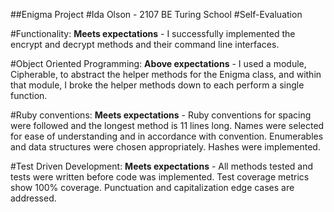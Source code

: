 ##Enigma Project
#Ida Olson - 2107 BE Turing School 
#Self-Evaluation

#Functionality:
**Meets expectations** - I successfully implemented the encrypt and decrypt methods and their command line interfaces.

#Object Oriented Programming:
**Above expectations** - I used a module, Cipherable, to abstract the helper methods for the Enigma class, and within that module, I broke the helper methods down to each perform a single function.

#Ruby conventions:
**Meets expectations** - Ruby conventions for spacing were followed and the longest method is 11 lines long. Names were selected for ease of understanding and in accordance with convention. Enumerables and data structures were chosen appropriately. Hashes were implemented.

#Test Driven Development:
**Meets expectations** - All methods tested and tests were written before code was implemented. Test coverage metrics show 100% coverage. Punctuation and capitalization edge cases are addressed.
